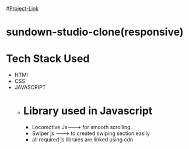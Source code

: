 #[Project-Link](https://adityab1179.github.io/sundown-studio-clone/)
# sundown-studio-clone(responsive)
# Tech Stack Used
* HTMl
* CSS
* JAVASCRIPT
  * # Library used in Javascript
    * Locomotive Js---> for smooth scrolling
    * Swiper js    ---> to created swiping section easily
    * all required js libraies are linked using cdn
